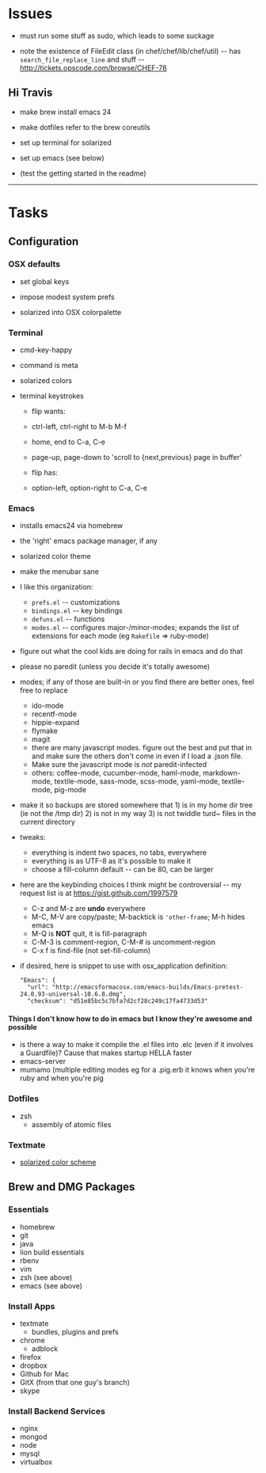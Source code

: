 # Issues


* must run some stuff as sudo, which leads to some suckage


* note the existence of FileEdit class (in chef/chef/lib/chef/util)  -- has `search_file_replace_line` and stuff -- http://tickets.opscode.com/browse/CHEF-78


## Hi Travis


* make brew install emacs 24
* make dotfiles refer to the brew coreutils

* set up terminal for solarized
* set up emacs (see below)

* (test the getting started in the readme)

__________________________________________________________________________

# Tasks

## Configuration

### OSX defaults

* set global keys 
* impose modest system prefs

* solarized into OSX colorpalette

### Terminal

* cmd-key-happy
* command is meta
* solarized colors


* terminal keystrokes
  - flip wants:
  - ctrl-left, ctrl-right     to M-b M-f 
  - home, end                 to C-a, C-e
  - page-up, page-down        to 'scroll to {next,previous} page in buffer'

  - flip has:
  - option-left, option-right to C-a, C-e

### Emacs

* installs emacs24 via homebrew
* the 'right' emacs package manager, if any
* solarized color theme
* make the menubar sane

* I like this organization:

  - `prefs.el`    -- customizations    
  - `bindings.el` -- key bindings
  - `defuns.el`   -- functions
  - `modes.el`    -- configures major-/minor-modes; expands the list of extensions for each mode (eg `Rakefile` => ruby-mode)

* figure out what the cool kids are doing for rails in emacs and do that
* please no paredit (unless you decide it's totally awesome)

* modes; if any of those are built-in or you find there are better ones, feel free to replace
  - ido-mode 
  - recentf-mode
  - hippie-expand
  - flymake
  - magit
  - there are many javascript modes. figure out the best and put that in and make sure the others don't come in even if I load a .json file. 
  - Make sure the javascript mode is *not* paredit-infected
  - others: coffee-mode, cucumber-mode, haml-mode, markdown-mode, textile-mode, sass-mode, scss-mode, yaml-mode, textile-mode, pig-mode

* make it so backups are stored somewhere that 1) is in my home dir tree (ie not the /tmp dir) 2) is not in my way 3) is not twiddle turd~ files in the current directory

* tweaks:
  - everything is indent two spaces, no tabs, everywhere
  - everything is as UTF-8 as it's possible to make it
  - choose a fill-column default -- can be 80, can be larger

* here are the keybinding choices I think might be controversial -- my request list is at https://gist.github.com/1997579
  - C-z and M-z are **undo** everywhere
  - M-C, M-V are copy/paste; M-backtick is `'other-frame`; M-h hides emacs
  - M-Q is **NOT** quit, it is fill-paragraph
  - C-M-3 is comment-region, C-M-# is uncomment-region
  - C-x f is find-file (not set-fill-column)


* if desired, here is snippet to use with osx_application definition:

      "Emacs": {
        "url": "http://emacsformacosx.com/emacs-builds/Emacs-pretest-24.0.93-universal-10.6.8.dmg",
        "checksum": "d51e85bc5c7bfa7d2cf28c249c17fa4733d53"


#### Things I don't know how to do in emacs but I know they're awesome and possible

* is there a way to make it compile the .el files into .elc (even if it involves a Guardfile)? Cause that makes startup HELLA faster
* emacs-server
* mumamo (multiple editing modes eg for a .pig.erb it knows when you're ruby and when you're pig


### Dotfiles

* zsh
  - assembly of atomic files

### Textmate

* [solarized color scheme](https://github.com/altercation/solarized/tree/master/textmate-colors-solarized)

## Brew and DMG Packages  
  
### Essentials  

* homebrew
* git 
* java
* lion build essentials
* rbenv
* vim
* zsh (see above)
* emacs (see above)

### Install Apps

* textmate
  - bundles, plugins and prefs
* chrome
  - adblock
* firefox
* dropbox
* Github for Mac
* GitX (from that one guy's branch)
* skype

### Install Backend Services

* nginx
* mongod
* node
* mysql
* virtualbox
